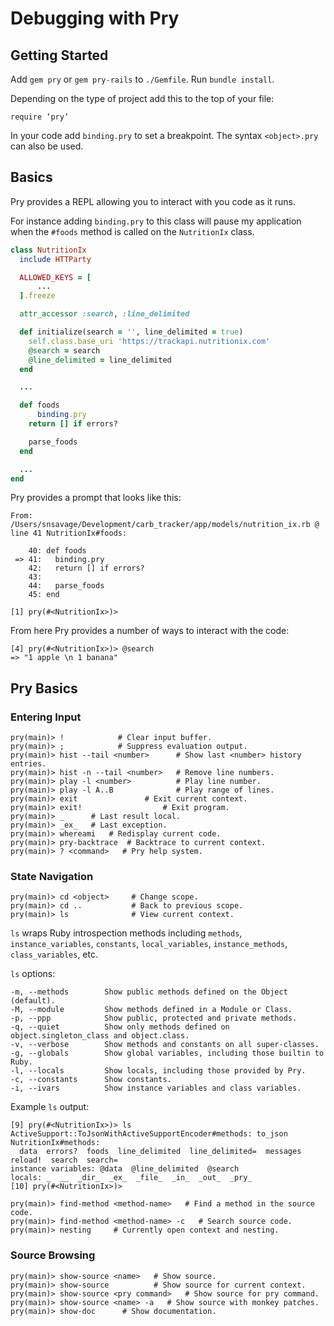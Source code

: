 # Debugging with Pry

## Getting Started
Add `gem pry` or `gem pry-rails` to `./Gemfile`.  Run `bundle install`.

Depending on the type of project add this to the top of your file:
```
require ‘pry’
```

In your code add `binding.pry` to set a breakpoint.  The syntax `<object>.pry` can also be used. 

## Basics
Pry provides a REPL allowing you to interact with you code as it runs.

For instance adding `binding.pry` to this class will pause my application when the `#foods` method is called on the `NutritionIx` class.
```ruby
class NutritionIx
  include HTTParty

  ALLOWED_KEYS = [
	  ...
  ].freeze

  attr_accessor :search, :line_delimited

  def initialize(search = '', line_delimited = true)
    self.class.base_uri 'https://trackapi.nutritionix.com'
    @search = search
    @line_delimited = line_delimited
  end

  ...

  def foods
	  binding.pry
    return [] if errors?

    parse_foods
  end

  ...
end
```

Pry  provides a prompt that looks like this:
```
From: /Users/snsavage/Development/carb_tracker/app/models/nutrition_ix.rb @ line 41 NutritionIx#foods:

    40: def foods
 => 41:   binding.pry
    42:   return [] if errors?
    43:
    44:   parse_foods
    45: end

[1] pry(#<NutritionIx>)>
```

From here Pry provides a number of ways to interact with the code:
```
[4] pry(#<NutritionIx>)> @search
=> "1 apple \n 1 banana"
``` 

## Pry Basics
### Entering Input
```
pry(main)> !			# Clear input buffer.
pry(main)> ;			# Suppress evaluation output.
pry(main)> hist --tail <number>      # Show last <number> history entries. 
pry(main)> hist -n --tail <number>   # Remove line numbers. 
pry(main)> play -l <number>          # Play line number.
pry(main)> play -l A..B              # Play range of lines.
pry(main)> exit		          # Exit current context.
pry(main)> exit!			      # Exit program.
pry(main)> _      # Last result local.
pry(main)> _ex_   # Last exception.
pry(main)> whereami   # Redisplay current code.
pry(main)> pry-backtrace  # Backtrace to current context.
pry(main)> ? <command>   # Pry help system.
```

### State Navigation
```
pry(main)> cd <object>     # Change scope.
pry(main)> cd ..           # Back to previous scope.
pry(main)> ls              # View current context.
```

`ls` wraps Ruby introspection methods including `methods`, `instance_variables`, `constants`, `local_variables`, `instance_methods`, `class_variables`, etc.

`ls` options:
```
-m, --methods        Show public methods defined on the Object (default).
-M, --module         Show methods defined in a Module or Class.
-p, --ppp            Show public, protected and private methods.
-q, --quiet          Show only methods defined on object.singleton_class and object.class.
-v, --verbose        Show methods and constants on all super-classes.
-g, --globals        Show global variables, including those builtin to Ruby.
-l, --locals         Show locals, including those provided by Pry.
-c, --constants      Show constants.  
-i, --ivars          Show instance variables and class variables.
```

Example `ls` output:
```
[9] pry(#<NutritionIx>)> ls
ActiveSupport::ToJsonWithActiveSupportEncoder#methods: to_json
NutritionIx#methods:
  data  errors?  foods  line_delimited  line_delimited=  messages  reload!  search  search=
instance variables: @data  @line_delimited  @search
locals: _  __  _dir_  _ex_  _file_  _in_  _out_  _pry_
[10] pry(#<NutritionIx>)>
```

```
pry(main)> find-method <method-name>   # Find a method in the source code.
pry(main)> find-method <method-name> -c   # Search source code.
pry(main)> nesting     # Currently open context and nesting.
```

### Source Browsing
```
pry(main)> show-source <name>   # Show source. 
pry(main)> show-source          # Show source for current context.
pry(main)> show-source <pry command>   # Show source for pry command.
pry(main)> show-source <name> -a   # Show source with monkey patches.
pry(main)> show-doc      # Show documentation.
```




